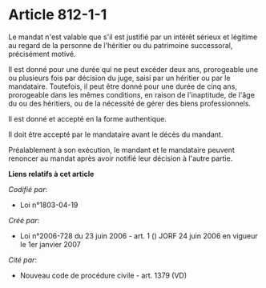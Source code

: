 # Article 812-1-1

Le mandat n'est valable que s'il est justifié par un intérêt sérieux et légitime au regard de la personne de l'héritier ou du
patrimoine successoral, précisément motivé.

Il est donné pour une durée qui ne peut excéder deux ans, prorogeable une ou plusieurs fois par décision du juge, saisi par
un héritier ou par le mandataire. Toutefois, il peut être donné pour une durée de cinq ans, prorogeable dans les mêmes
conditions, en raison de l'inaptitude, de l'âge du ou des héritiers, ou de la nécessité de gérer des biens professionnels.

Il est donné et accepté en la forme authentique.

Il doit être accepté par le mandataire avant le décès du mandant.

Préalablement à son exécution, le mandant et le mandataire peuvent renoncer au mandat après avoir notifié leur décision à
l'autre partie.

**Liens relatifs à cet article**

_Codifié par_:

  - Loi n°1803-04-19

_Créé par_:

  - Loi n°2006-728 du 23 juin 2006 - art. 1 () JORF 24 juin 2006 en vigueur le 1er janvier 2007

_Cité par_:

  - Nouveau code de procédure civile - art. 1379 (VD)
